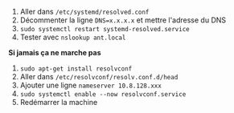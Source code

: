 1. Aller dans `/etc/systemd/resolved.conf`
2. Décommenter la ligne `DNS=x.x.x.x` et mettre l'adresse du DNS
3. `sudo systemctl restart systemd-resolved.service`
4. Tester avec `nslookup ant.local`

**Si jamais ça ne marche pas**
1. `sudo apt-get install resolvconf`
2. Aller dans `/etc/resolvconf/resolv.conf.d/head`
3. Ajouter une ligne `nameserver 10.8.128.xxx`
4. `sudo systemctl enable --now resolvconf.service`
5. Redémarrer la machine
